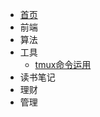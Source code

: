 <!--
 * @Author: MEIMINJUN077
 * @Date: 2021-08-14 16:13:31
-->

- [首页](/)
- 前端
- 算法
- 工具
  - [tmux命令运用](/04-工具/linux-tmux.md)
- 读书笔记
- 理财
- 管理
